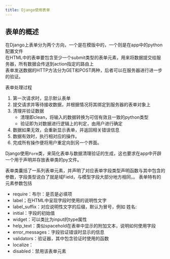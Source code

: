 ```yaml
---
title: Django使用表单
---
```


## 表单的概述

在Django上表单分为两个方向，一个是在模版中的，一个则是在app中的python配置文件  
在HTML中的表单要包含至少一个submit类型的表单元素，用来将数据提交给服务器，所有数据会传送到action指定的路由上  
表单发送数据的HTTP方法分为GET和POST两种，后者可以在服务器进行进一步的验证。

表单处理过程
1. 第一次请求时，显示默认表单
2. 提交请求并等待接收数据，并根据情况将其绑定到服务器的表单对象上
3. 清理并验证数据
    - 清理即clean，将输入的数据转换为可信有效且一致的python类型
    - 验证即为对数据进行逻辑上的判定，由用户进行确定
4. 数据如果无效，会重新显示表单，并返回相关错误信息
5. 数据有效时，执行相对应的操作。
6. 完成所有操作便将用户重定向到另一个界面。
   
Django使用`Form`类，来简化表单与数据清理验证的生成，这也要求在app中开辟一个用于声明并存放表单类的py文件。

表单类囊括了一系列表单元素，并声明了对应表单字段类型声明函数与其中包含的参数，字段类型说白了就是域Field，与模型字段大部分地方相同，。
表单特有的元素参数包括
- require：布尔：是否是必填项
- label；在HTML中呈现字段时使用的说明性文字
- label_suffix：对应说明性文字的后缀，默认为冒号，例如 姓名:
- initial：字段的初始值
- widget：可以类比为input的type属性
- help_text：类似spacehold在表单中显示的附加文本，说明如何使用字段
- error_messages：字段验证错误时显示的信息
- validators：验证器，其中包含验证时使用的函数
- localize：
- disabled：禁用该表单元素
